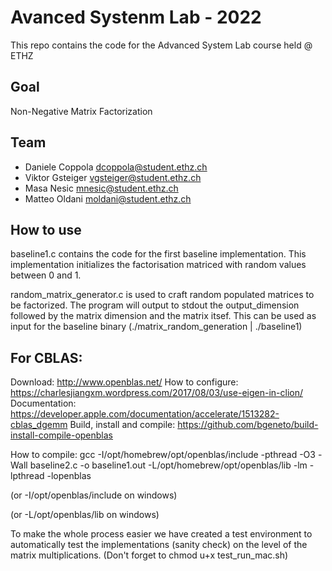 # Avanced Systenm Lab - 2022

This repo contains the code for the Advanced System Lab course held @ ETHZ

## Goal

Non-Negative Matrix Factorization

## Team

- Daniele Coppola dcoppola@student.ethz.ch
- Viktor Gsteiger vgsteiger@student.ethz.ch
- Masa Nesic mnesic@student.ethz.ch
- Matteo Oldani moldani@student.ethz.ch

## How to use

baseline1.c contains the code for the first baseline implementation. This implementation initializes the factorisation
matriced with random values between 0 and 1.

random_matrix_generator.c is used to craft random populated matrices to be factorized. The program will output to stdout
the output_dimension followed by the matrix dimension and the matrix itsef. This can be used as input for the baseline
binary (./matrix_random_generation | ./baseline1)

## For CBLAS:

Download: http://www.openblas.net/
How to configure: https://charlesjiangxm.wordpress.com/2017/08/03/use-eigen-in-clion/
Documentation: https://developer.apple.com/documentation/accelerate/1513282-cblas_dgemm
Build, install and compile: https://github.com/bgeneto/build-install-compile-openblas

How to compile:
gcc -I/opt/homebrew/opt/openblas/include -pthread -O3 -Wall baseline2.c -o baseline1.out
-L/opt/homebrew/opt/openblas/lib -lm -lpthread -lopenblas

(or -I/opt/openblas/include on windows)

(or -L/opt/openblas/lib on windows)

To make the whole process easier we have created a test environment to automatically test the implementations (sanity
check) on the level of the matrix multiplications. (Don't forget to chmod u+x test_run_mac.sh)